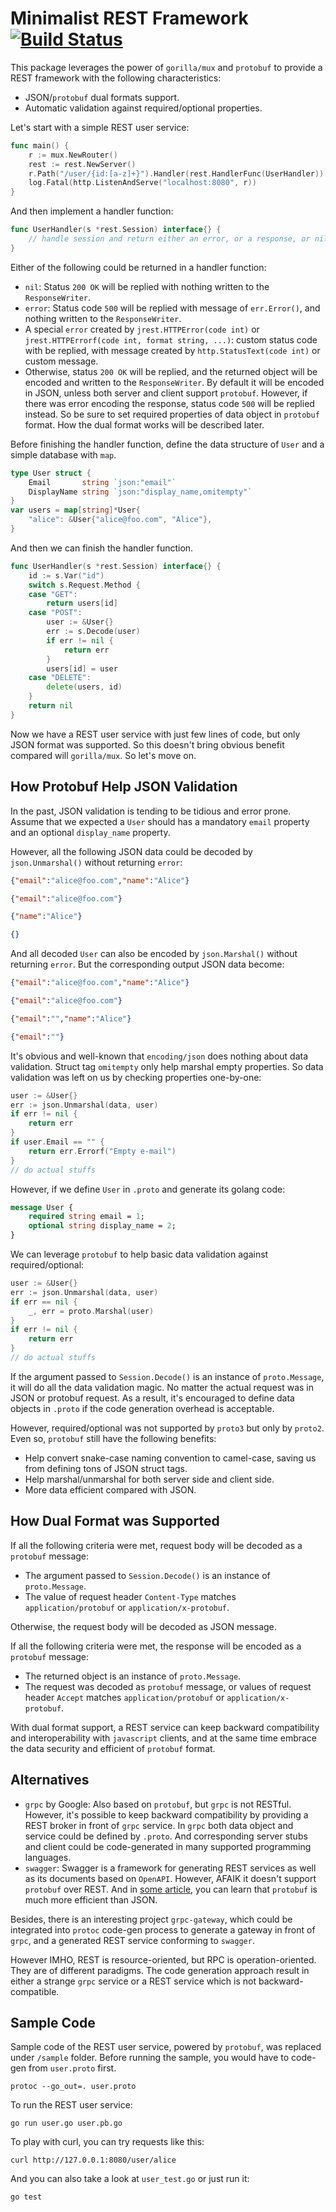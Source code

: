 # Minimalist REST Framework [![Build Status](https://travis-ci.com/crosstalkio/rest.svg?branch=master)](https://travis-ci.com/crosstalkio/rest)

This package leverages the power of ```gorilla/mux``` and ```protobuf``` to provide a REST framework with the following characteristics:

* JSON/```protobuf``` dual formats support.
* Automatic validation against required/optional properties.

Let's start with a simple REST user service:

```go
func main() {
    r := mux.NewRouter()
    rest := rest.NewServer()
    r.Path("/user/{id:[a-z]+}").Handler(rest.HandlerFunc(UserHandler))
    log.Fatal(http.ListenAndServe("localhost:8080", r))
}
```

And then implement a handler function:

```go
func UserHandler(s *rest.Session) interface{} {
    // handle session and return either an error, or a response, or nil
}
```

Either of the following could be returned in a handler function:

* ```nil```: Status ```200 OK``` will be replied with nothing written to the ```ResponseWriter```.
* ```error```: Status code ```500``` will be replied with message of ```err.Error()```, and nothing written to the ```ResponseWriter```.
* A special ```error``` created by ```jrest.HTTPError(code int)``` or  ```jrest.HTTPErrorf(code int, format string, ...)```: custom status code with be replied, with message created by ```http.StatusText(code int)``` or custom message.
* Otherwise, status ```200 OK``` will be replied, and the returned object will be encoded and written to the ```ResponseWriter```. By default it will be encoded in JSON, unless both server and client support ```protobuf```. However, if there was error encoding the response, status code ```500``` will be replied instead. So be sure to set required properties of data object in ```protobuf``` format. How the dual format works will be described later.

Before finishing the handler function, define the data structure of ```User``` and a simple database with ```map```.

```go
type User struct {
    Email       string `json:"email"`
    DisplayName string `json:"display_name,omitempty"`
}
var users = map[string]*User{
    "alice": &User{"alice@foo.com", "Alice"},
}
```

And then we can finish the handler function.

```go
func UserHandler(s *rest.Session) interface{} {
    id := s.Var("id")
    switch s.Request.Method {
    case "GET":
        return users[id]
    case "POST":
        user := &User{}
        err := s.Decode(user)
        if err != nil {
            return err
        }
        users[id] = user
    case "DELETE":
        delete(users, id)
    }
    return nil
}
```

Now we have a REST user service with just few lines of code, but only JSON format was supported. So this doesn't bring obvious benefit compared will ```gorilla/mux```. So let's move on.

## How Protobuf Help JSON Validation

In the past, JSON validation is tending to be tidious and error prone. Assume that we expected a ```User``` should has a mandatory ```email``` property and an optional ```display_name``` property.

However, all the following JSON data could be decoded by ```json.Unmarshal()``` without returning ```error```:

```json
{"email":"alice@foo.com","name":"Alice"}
```

```json
{"email":"alice@foo.com"}
```

```json
{"name":"Alice"}
```

```json
{}
```

And all decoded ```User``` can also be encoded by ```json.Marshal()``` without returning ```error```. But the corresponding output JSON data become:

```json
{"email":"alice@foo.com","name":"Alice"}
```

```json
{"email":"alice@foo.com"}
```

```json
{"email":"","name":"Alice"}
```

```json
{"email":""}
```

It's obvious and well-known that ```encoding/json``` does nothing about data validation. Struct tag ```omitempty``` only help marshal empty properties. So data validation was left on us by checking properties one-by-one:

```go
user := &User{}
err := json.Unmarshal(data, user)
if err != nil {
    return err
}
if user.Email == "" {
    return err.Errorf("Empty e-mail")
}
// do actual stuffs
```

However, if we define ```User``` in ```.proto``` and generate its golang code:

```protobuf
message User {
    required string email = 1;
    optional string display_name = 2;
}
```

We can leverage ```protobuf``` to help basic data validation against required/optional:

```go
user := &User{}
err := json.Unmarshal(data, user)
if err == nil {
    _, err = proto.Marshal(user)
}
if err != nil {
    return err
}
// do actual stuffs
```

If the argument passed to ```Session.Decode()``` is an instance of ```proto.Message```, it will do all the data validation magic. No matter the actual request was in JSON or protobuf request. As a result, it's encouraged to define data objects in ```.proto``` if the code generation overhead is acceptable.

However, required/optional was not supported by ```proto3``` but only by ```proto2```. Even so, ```protobuf``` still have the following benefits:

* Help convert snake-case naming convention to camel-case, saving us from defining tons of JSON struct tags.
* Help marshal/unmarshal for both server side and client side.
* More data efficient compared with JSON.

## How Dual Format was Supported

If all the following criteria were met, request body will be decoded as a ```protobuf``` message:

* The argument passed to ```Session.Decode()``` is an instance of ```proto.Message```.
* The value of request header ```Content-Type``` matches ```application/protobuf``` or ```application/x-protobuf```.

Otherwise, the request body will be decoded as JSON message.

If all the following criteria were met, the response will be encoded as a ```protobuf``` message:

* The returned object is an instance of ```proto.Message```.
* The request was decoded as ```protobuf``` message, or values of request header ```Accept``` matches ```application/protobuf``` or ```application/x-protobuf```.

With dual format support, a REST service can keep backward compatibility and interoperability with ```javascript``` clients, and at the same time embrace the data security and efficient of ```protobuf``` format.

## Alternatives

* ```grpc``` by Google: Also based on ```protobuf```, but ```grpc``` is not RESTful. However, it's possible to keep backward compatibility by providing a REST broker in front of ```grpc``` service. In ```grpc``` both data object and service could be defined by ```.proto```. And corresponding server stubs and client could be code-generated in many supported programming languages.
* ```swagger```: Swagger is a framework for generating REST services as well as its documents based on ```OpenAPI```. However, AFAIK it doesn't support ```protobuf``` over REST. And in [some article](https://auth0.com/blog/beating-json-performance-with-protobuf/), you can learn that ```protobuf``` is much more efficient than JSON.

Besides, there is an interesting project ```grpc-gateway```, which could be integrated into ```protoc``` code-gen process to generate a gateway in front of ```grpc```, and a generated REST service conforming to ```swagger```.

However IMHO, REST is resource-oriented, but RPC is operation-oriented. They are of different paradigms. The code generation approach result in either a strange ```grpc``` service or a REST service which is not backward-compatible.

## Sample Code

Sample code of the REST user service, powered by ```protobuf```, was replaced under ```/sample``` folder. Before running the sample, you would have to code-gen from ```user.proto``` first.

```shell
protoc --go_out=. user.proto
```

To run the REST user service:

```shell
go run user.go user.pb.go
```

To play with curl, you can try requests like this:

```shell
curl http://127.0.0.1:8080/user/alice
```

And you can also take a look at ```user_test.go``` or just run it:

```shell
go test
```
